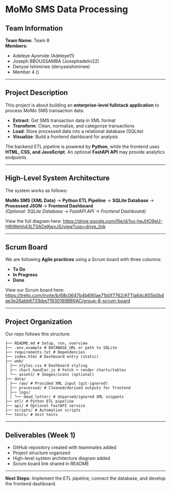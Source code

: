 # MoMo SMS Data Processing  

##  Team Information  
**Team Name:** Team 8  
**Members:**  
- Adeleye Ayomide  (Adeleye11)  
- Joseph BBOUSSAMBA (Josephadelin22)  
- Denyse Ishimirwe (denyseishimirwe)
- Member 4 () 

---

##  Project Description  
This project is about building an **enterprise-level fullstack application** to process MoMo SMS transaction data.  

- **Extract**: Get SMS transaction data in XML format  
- **Transform**: Clean, normalize, and categorize transactions  
- **Load**: Store processed data into a relational database (SQLite)  
- **Visualize**: Build a frontend dashboard for analysis  

The backend ETL pipeline is powered by **Python**, while the frontend uses **HTML, CSS, and JavaScript**. An optional **FastAPI API** may provide analytics endpoints.  

---

##  High-Level System Architecture  
The system works as follows:  

**MoMo SMS (XML Data)** → **Python ETL Pipeline** → **SQLite Database** → **Processed JSON** → **Frontend Dashboard**  
*(Optional: SQLite Database → FastAPI API → Frontend Dashboard)*  

 View the full diagram here: https://drive.google.com/file/d/1xx-heJHO9eU-H6tWehh43LTSADeKwxJS/view?usp=drive_link  



---

##  Scrum Board  
We are following **Agile practices** using a Scrum board with three columns:  

- **To Do**  
- **In Progress**  
- **Done**  

 View our Scrum board here: https://trello.com/invite/b/68c0647b4b690ae71b0f7762/ATTIa64c805b0b4ae3e26abb6731bbe71930189BB9AC/group-8-scrum-board  
 

---

##  Project Organization  
Our repo follows this structure:  

```
├── README.md # Setup, run, overview
├── .env.example # DATABASE_URL or path to SQLite
├── requirements.txt # Dependencies
├── index.html # Dashboard entry (static)
├── web/
│ ├── styles.css # Dashboard styling
│ ├── chart_handler.js # Fetch + render charts/tables
│ └── assets/ # Images/icons (optional)
├── data/
│ ├── raw/ # Provided XML input (git-ignored)
│ ├── processed/ # Cleaned/derived outputs for frontend
│ ├── logs/
│ │ └── dead_letter/ # Unparsed/ignored XML snippets
├── etl/ # Python ETL pipeline
├── api/ # Optional FastAPI service
├── scripts/ # Automation scripts
└── tests/ # Unit tests
```


---

##  Deliverables (Week 1)  
-  GitHub repository created with teammates added  
-  Project structure organized  
-  High-level system architecture diagram added  
-  Scrum board link shared in README  

---

 **Next Steps:** Implement the ETL pipeline, connect the database, and develop the frontend dashboard.  

